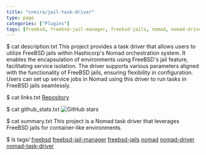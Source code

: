 ```yaml
---
title: "cneira/jail-task-driver"
type: page
categories: ["Plugins"]
tags: [freebsd, freebsd-jail-manager, freebsd-jails, nomad, nomad-driver, nomad-task-driver]
---
```


$ cat description.txt
This project provides a task driver that allows users to utilize FreeBSD jails within Hashicorp's Nomad orchestration system. It enables the encapsulation of environments using FreeBSD's jail feature, facilitating service isolation. The driver supports various parameters aligned with the functionality of FreeBSD jails, ensuring flexibility in configuration. Users can set up service jobs in Nomad using this driver to run tasks in FreeBSD jails seamlessly.

$ cat links.txt
[Repository](https://github.com/cneira/jail-task-driver)

$ cat github_stats.txt
![GitHub stars](https://img.shields.io/github/stars/cneira/jail-task-driver?style=social)


$ cat summary.txt
This project is a Nomad task driver that leverages FreeBSD jails for container-like environments.


$ ls tags/
[freebsd](/tags/freebsd/)
[freebsd-jail-manager](/tags/freebsd-jail-manager/)
[freebsd-jails](/tags/freebsd-jails/)
[nomad](/tags/nomad/)
[nomad-driver](/tags/nomad-driver/)
[nomad-task-driver](/tags/nomad-task-driver/)
